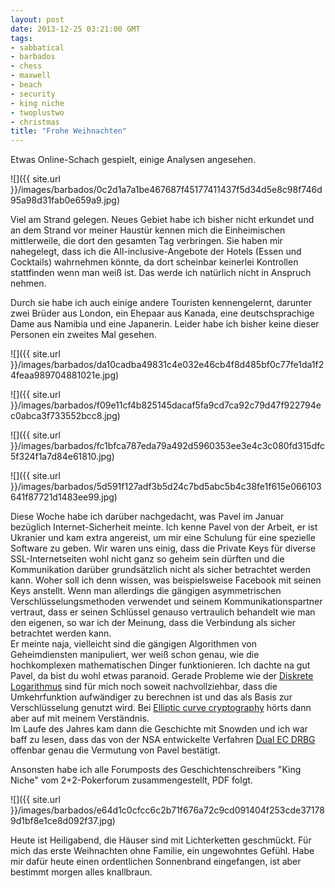 ```yaml
---
layout: post
date: 2013-12-25 03:21:00 GMT
tags:
- sabbatical
- barbados
- chess
- maxwell
- beach
- security
- king niche
- twoplustwo
- christmas
title: "Frohe Weihnachten"
---
```

Etwas Online-Schach gespielt, einige Analysen angesehen.

![]({{ site.url }}/images/barbados/0c2d1a7a1be467687f45177411437f5d34d5e8c98f746d95a98d31fab0e659a9.jpg)

Viel am Strand gelegen. Neues Gebiet habe ich bisher nicht erkundet und an dem Strand vor meiner Haustür kennen mich die Einheimischen mittlerweile, die dort den gesamten Tag verbringen. Sie haben mir nahegelegt, dass ich die All-inclusive-Angebote der Hotels (Essen und Cocktails) wahrnehmen könnte, da dort scheinbar keinerlei Kontrollen stattfinden wenn man weiß ist. Das werde ich natürlich nicht in Anspruch nehmen.

Durch sie habe ich auch einige andere Touristen kennengelernt, darunter zwei Brüder aus London, ein Ehepaar aus Kanada, eine deutschsprachige Dame aus Namibia und eine Japanerin. Leider habe ich bisher keine dieser Personen ein zweites Mal gesehen.

![]({{ site.url }}/images/barbados/da10cadba49831c4e032e46cb4f8d485bf0c77fe1da1f24feaa989704881021e.jpg)

![]({{ site.url }}/images/barbados/f09e11cf4b825145dacaf5fa9cd7ca92c79d47f922794ec0abca3f733552bcc8.jpg)

![]({{ site.url }}/images/barbados/fc1bfca787eda79a492d5960353ee3e4c3c080fd315dfc5f324f1a7d84e61810.jpg)

![]({{ site.url }}/images/barbados/5d591f127adf3b5d24c7bd5abc5b4c38fe1f615e066103641f87721d1483ee99.jpg)

Diese Woche habe ich darüber nachgedacht, was Pavel im Januar bezüglich Internet-Sicherheit meinte. Ich kenne Pavel von der Arbeit, er ist Ukranier und kam extra angereist, um mir eine Schulung für eine spezielle Software zu geben. Wir waren uns einig, dass die Private Keys für diverse SSL-Internetseiten wohl nicht ganz so geheim sein dürften und die Kommunikation darüber grundsätzlich nicht als sicher betrachtet werden kann. Woher soll ich denn wissen, was beispielsweise Facebook mit seinen Keys anstellt. Wenn man allerdings die gängigen asymmetrischen Verschlüsselungsmethoden verwendet und seinem Kommunikationspartner vertraut, dass er seinen Schlüssel genauso vertraulich behandelt wie man den eigenen, so war ich der Meinung, dass die Verbindung als sicher betrachtet werden kann.  
Er meinte naja, vielleicht sind die gängigen Algorithmen von Geheimdiensten manipuliert, wer weiß schon genau, wie die hochkomplexen mathematischen Dinger funktionieren. Ich dachte na gut Pavel, da bist du wohl etwas paranoid. Gerade Probleme wie der [Diskrete Logarithmus](http://de.wikipedia.org/wiki/Diskreter_Logarithmus) sind für mich noch soweit nachvollziehbar, dass die Umkehrfunktion aufwändiger zu berechnen ist und das als Basis zur Verschlüsselung genutzt wird. Bei [Elliptic curve cryptography](http://en.wikipedia.org/wiki/Elliptic_curve_cryptography) hörts dann aber auf mit meinem Verständnis.  
Im Laufe des Jahres kam dann die Geschichte mit Snowden und ich war baff zu lesen, dass das von der NSA entwickelte Verfahren [Dual EC DRBG](http://de.wikipedia.org/wiki/Dual_EC_DRBG) offenbar genau die Vermutung von Pavel bestätigt.

Ansonsten habe ich alle Forumposts des Geschichtenschreibers "King Niche" vom 2+2-Pokerforum zusammengestellt, PDF folgt.

![]({{ site.url }}/images/barbados/e64d1c0cfcc6c2b71f676a72c9cd091404f253cde371789d1bf8e1ce8d092f37.jpg)

Heute ist Heiligabend, die Häuser sind mit Lichterketten geschmückt. Für mich das erste Weihnachten ohne Familie, ein ungewohntes Gefühl. Habe mir dafür heute einen ordentlichen Sonnenbrand eingefangen, ist aber bestimmt morgen alles knallbraun.
